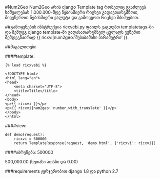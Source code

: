 
#Num2Geo
Num2Geo არის django Template tag რომელიც გვაძლევს საშუალებას 1.000.000-მდე ნებისმიერი რიცხვი გადავთარგმნოთ, მივუწეროთ ნებისმიერი ვალუტა და გამოვყოთ რიცხვი მძიმეებით.

##გამოყენების ინსტრუქცია
ricxvebi.py ფაილს ვაგდებთ templatetags-ში და შემდეგ django template-ში გადასათარგმნელ ცვლადს ვუწერთ შემდეგნაირად {{ ricxvi|num2geo:'შესაბამისი პარამეტრი' }}.

##მაგალითები

####template:
```
{% load ricxvebi %}

<!DOCTYPE html>
<html lang="en">
<head>
    <meta charset="UTF-8">
    <title>Title</title>
</head>
<body>
<p>{{ ricxvi }}</p>
<p>{{ ricxvi|num2geo:'number_with_translate' }}</p>
</body>
</html>
```

####view:
```
def demo(request):
    ricxvi = 500000
    return TemplateResponse(request, 'demo.html', {'ricxvi': ricxvi})
```

####აბრუნებს:
500000

500,000.00 (ხუთასი ათასი და 0.00)

###requirements
ჯერჯერობით django 1.8 და python 2.7